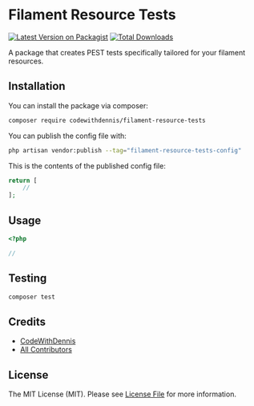 # Filament Resource Tests

[![Latest Version on Packagist](https://img.shields.io/packagist/v/codewithdennis/filament-resource-tests.svg?style=flat-square)](https://packagist.org/packages/codewithdennis/filament-resource-tests)
[![Total Downloads](https://img.shields.io/packagist/dt/codewithdennis/filament-resource-tests.svg?style=flat-square)](https://packagist.org/packages/codewithdennis/filament-resource-tests)

A package that creates PEST tests specifically tailored for your filament resources.

## Installation

You can install the package via composer:

```bash
composer require codewithdennis/filament-resource-tests
```

You can publish the config file with:

```bash
php artisan vendor:publish --tag="filament-resource-tests-config"
```

This is the contents of the published config file:

```php
return [
    //
];
```

## Usage

```php
<?php

//
```
## Testing

```bash
composer test
```

## Credits

- [CodeWithDennis](https://github.com/CodeWithDennis)
- [All Contributors](../../contributors)

## License

The MIT License (MIT). Please see [License File](LICENSE.md) for more information.
